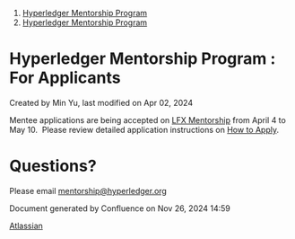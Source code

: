 1. [Hyperledger Mentorship Program](index.html)
2. [Hyperledger Mentorship Program](Hyperledger-Mentorship-Program_21954571.html)

# Hyperledger Mentorship Program : For Applicants

Created by Min Yu, last modified on Apr 02, 2024

Mentee applications are being accepted on [LFX Mentorship](https://mentorship.lfx.linuxfoundation.org/#projects_accepting) from April 4 to May 10.  Please review detailed application instructions on [How to Apply](How-to-Apply_21954588.html).

# Questions?

Please email [mentorship@hyperledger.org](mailto:mentorship@hyperledger.org)

Document generated by Confluence on Nov 26, 2024 14:59

[Atlassian](http://www.atlassian.com/)

